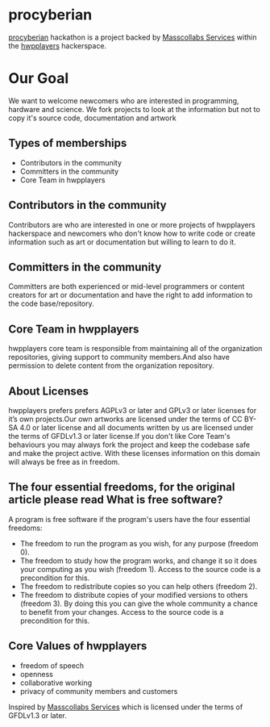 # procyberian

[procyberian](https://hwpplayers.github.io/procyberian.html) hackathon is a project backed by [Masscollabs Services](https://www.masscollabs.com) within the [hwpplayers](https://hwpplayers.github.io) hackerspace.

# Our Goal 

We want to welcome newcomers who are interested in programming, hardware and science. We fork projects to look at the information but not to copy it's source code, documentation and artwork

## Types of memberships

* Contributors in the community
* Committers in the community
* Core Team in hwpplayers

## Contributors in the community

Contributors are who are interested in one or more projects of hwpplayers hackerspace and newcomers who don't know how to write code or create information such as art or documentation but willing to learn to do it.

## Committers in the community

Committers are both experienced or mid-level programmers or content creators for art or documentation and have the right to add information to the code base/repository.

## Core Team in hwpplayers

hwpplayers core team is responsible from maintaining all of the organization repositories, giving support to community members.And also have permission to delete content from the organization repository.

## About Licenses

hwpplayers prefers prefers AGPLv3 or later and GPLv3 or later licenses for it’s own projects.Our own artworks are licensed under the terms of CC BY-SA 4.0 or later license and all documents written by us are licensed under the terms of GFDLv1.3 or later license.If you don't like Core Team's behaviours you may always fork the project and keep the codebase safe and make the project active. With these licenses information on this domain will always be free as in freedom.

## The four essential freedoms, for the original article please read What is free software?

A program is free software if the program's users have the four essential freedoms:

* The freedom to run the program as you wish, for any purpose (freedom 0).
* The freedom to study how the program works, and change it so it does your computing as you wish (freedom 1). Access to the source code is a precondition for this.
* The freedom to redistribute copies so you can help others (freedom 2).
* The freedom to distribute copies of your modified versions to others (freedom 3). By doing this you can give the whole community a chance to benefit from your changes. Access to the source code is a precondition for this.

## Core Values of hwpplayers

* freedom of speech
* openness
* collaborative working
* privacy of community members and customers

Inspired by [Masscollabs Services](https://github.com/masscollabs/masscollabs) which is licensed under the terms of GFDLv1.3 or later.
